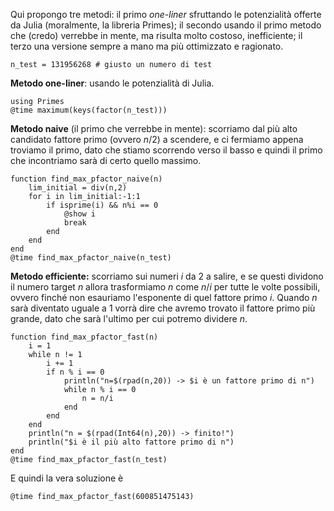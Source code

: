 <!--This file was generated, do not modify it.-->
Qui propongo tre metodi: il primo _one-liner_ sfruttando le potenzialità offerte da Julia (moralmente, la libreria Primes); il secondo usando il primo metodo che (credo) verrebbe in mente, ma risulta molto costoso, inefficiente; il terzo una versione sempre a mano ma più ottimizzato e ragionato.

````julia:ex1
n_test = 131956268 # giusto un numero di test
````

**Metodo one-liner**: usando le potenzialità di Julia.

````julia:ex2
using Primes
@time maximum(keys(factor(n_test)))
````

**Metodo naive** (il primo che verrebbe in mente): scorriamo dal più alto candidato fattore primo (ovvero $n/2$) a scendere, e ci fermiamo appena troviamo il primo, dato che stiamo scorrendo verso il basso e quindi il primo che incontriamo sarà di certo quello massimo.

````julia:ex3
function find_max_pfactor_naive(n)
	lim_initial = div(n,2)
	for i in lim_initial:-1:1
		if isprime(i) && n%i == 0
			@show i
			break
		end
	end
end
@time find_max_pfactor_naive(n_test)
````

**Metodo efficiente:** scorriamo sui numeri $i$ da 2 a salire, e se questi dividono il numero target $n$ allora trasformiamo $n$ come $n/i$ per tutte le volte possibili, ovvero finché non esauriamo l'esponente di quel fattore primo $i$. Quando $n$ sarà diventato uguale a 1 vorrà dire che avremo trovato il fattore primo più grande, dato che sarà l'ultimo per cui potremo dividere $n$.

````julia:ex4
function find_max_pfactor_fast(n)
	i = 1
	while n != 1
		i += 1
		if n % i == 0
			println("n=$(rpad(n,20)) -> $i è un fattore primo di n")
			while n % i == 0
				n = n/i
			end
		end
	end
	println("n = $(rpad(Int64(n),20)) -> finito!")
	println("$i è il più alto fattore primo di n")
end
@time find_max_pfactor_fast(n_test)
````

E quindi la vera soluzione è

````julia:ex5
@time find_max_pfactor_fast(600851475143)
````

